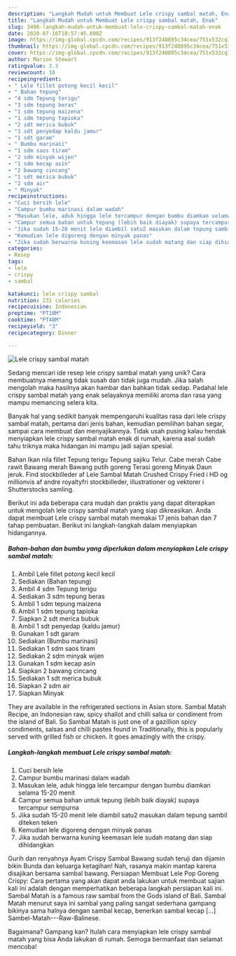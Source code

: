 ```yaml
---
description: "Langkah Mudah untuk Membuat Lele crispy sambal matah, Enak"
title: "Langkah Mudah untuk Membuat Lele crispy sambal matah, Enak"
slug: 3498-langkah-mudah-untuk-membuat-lele-crispy-sambal-matah-enak
date: 2020-07-16T18:57:45.898Z
image: https://img-global.cpcdn.com/recipes/913f240895c34cea/751x532cq70/lele-crispy-sambal-matah-foto-resep-utama.jpg
thumbnail: https://img-global.cpcdn.com/recipes/913f240895c34cea/751x532cq70/lele-crispy-sambal-matah-foto-resep-utama.jpg
cover: https://img-global.cpcdn.com/recipes/913f240895c34cea/751x532cq70/lele-crispy-sambal-matah-foto-resep-utama.jpg
author: Marion Stewart
ratingvalue: 3.3
reviewcount: 10
recipeingredient:
- " Lele fillet potong kecil kecil"
- " Bahan tepung"
- "4 sdm Tepung terigu"
- "3 sdm tepung beras"
- "1 sdm tepung maizena"
- "1 sdm tepung tapioka"
- "2 sdt merica bubuk"
- "1 sdt penyedap kaldu jamur"
- "1 sdt garam"
- " Bumbu marinasi"
- "1 sdm saos tiram"
- "2 sdm minyak wijen"
- "1 sdm kecap asin"
- "2 bawang cincang"
- "1 sdt merica bubuk"
- "2 sdm air"
- " Minyak"
recipeinstructions:
- "Cuci bersih lele"
- "Campur bumbu marinasi dalam wadah"
- "Masukan lele, aduk hingga lele tercampur dengan bumbu diamkan selama 15-20 menit"
- "Campur semua bahan untuk tepung (lebih baik diayak) supaya tercampur sempurna"
- "Jika sudah 15-20 menit lele diambil satu2 masukan dalam tepung sambil diteken teken"
- "Kemudian lele digoreng dengan minyak panas"
- "Jika sudah berwarna kuning keemasan lele sudah matang dan siap dihidangkan"
categories:
- Resep
tags:
- lele
- crispy
- sambal

katakunci: lele crispy sambal 
nutrition: 231 calories
recipecuisine: Indonesian
preptime: "PT18M"
cooktime: "PT48M"
recipeyield: "3"
recipecategory: Dinner

---
```



![Lele crispy sambal matah](https://img-global.cpcdn.com/recipes/913f240895c34cea/751x532cq70/lele-crispy-sambal-matah-foto-resep-utama.jpg)

Sedang mencari ide resep lele crispy sambal matah yang unik? Cara membuatnya memang tidak susah dan tidak juga mudah. Jika salah mengolah maka hasilnya akan hambar dan bahkan tidak sedap. Padahal lele crispy sambal matah yang enak selayaknya memiliki aroma dan rasa yang mampu memancing selera kita.

Banyak hal yang sedikit banyak mempengaruhi kualitas rasa dari lele crispy sambal matah, pertama dari jenis bahan, kemudian pemilihan bahan segar, sampai cara membuat dan menyajikannya. Tidak usah pusing kalau hendak menyiapkan lele crispy sambal matah enak di rumah, karena asal sudah tahu triknya maka hidangan ini mampu jadi sajian spesial.

Bahan Ikan nila fillet Tepung terigu Tepung sajiku Telur. Cabe merah Cabe rawit Bawang merah Bawang putih goreng Terasi goreng Minyak Daun jeruk. Find stockbilleder af Lele Sambal Matah Crushed Crispy Fried i HD og millionvis af andre royaltyfri stockbilleder, illustrationer og vektorer i Shutterstocks samling.


Berikut ini ada beberapa cara mudah dan praktis yang dapat diterapkan untuk mengolah lele crispy sambal matah yang siap dikreasikan. Anda dapat membuat Lele crispy sambal matah memakai 17 jenis bahan dan 7 tahap pembuatan. Berikut ini langkah-langkah dalam menyiapkan hidangannya.

<!--inarticleads1-->

##### Bahan-bahan dan bumbu yang diperlukan dalam menyiapkan Lele crispy sambal matah:

1. Ambil  Lele fillet potong kecil kecil
1. Sediakan  (Bahan tepung)
1. Ambil 4 sdm Tepung terigu
1. Sediakan 3 sdm tepung beras
1. Ambil 1 sdm tepung maizena
1. Ambil 1 sdm tepung tapioka
1. Siapkan 2 sdt merica bubuk
1. Ambil 1 sdt penyedap (kaldu jamur)
1. Gunakan 1 sdt garam
1. Sediakan  (Bumbu marinasi)
1. Sediakan 1 sdm saos tiram
1. Sediakan 2 sdm minyak wijen
1. Gunakan 1 sdm kecap asin
1. Siapkan 2 bawang cincang
1. Sediakan 1 sdt merica bubuk
1. Siapkan 2 sdm air
1. Siapkan  Minyak


They are available in the refrigerated sections in Asian store. Sambal Matah Recipe, an Indonesian raw, spicy shallot and chilli salsa or condiment from the island of Bali. So Sambal Matah is just one of a gazillion spicy condiments, salsas and chilli pastes found in Traditionally, this is popularly served with grilled fish or chicken. It goes amazingly with the crispy. 

<!--inarticleads2-->

##### Langkah-langkah membuat Lele crispy sambal matah:

1. Cuci bersih lele
1. Campur bumbu marinasi dalam wadah
1. Masukan lele, aduk hingga lele tercampur dengan bumbu diamkan selama 15-20 menit
1. Campur semua bahan untuk tepung (lebih baik diayak) supaya tercampur sempurna
1. Jika sudah 15-20 menit lele diambil satu2 masukan dalam tepung sambil diteken teken
1. Kemudian lele digoreng dengan minyak panas
1. Jika sudah berwarna kuning keemasan lele sudah matang dan siap dihidangkan


Gurih dan renyahnya Ayam Crispy Sambal Bawang sudah teruji dan dijamin bikin Bunda dan keluarga ketagihan! Nah, rasanya makin mantap karena disajikan bersama sambal bawang. Persiapan Membuat Lele Pop Goreng Crispy: Cara pertama yang akan dapat anda lakukan untuk membuat sajian kali ini adalah dengan memperhatikan beberapa langkah persiapan kali ini. Sambal Matah is a famous raw sambal from the Gods island of Bali. Sambal Matah menurut saya ini sambal yang paling sangat sederhana gampang bikinya sama halnya dengan sambal kecap, benerkan sambal kecap […] Sambel-Matah---Raw-Balinese. 

Bagaimana? Gampang kan? Itulah cara menyiapkan lele crispy sambal matah yang bisa Anda lakukan di rumah. Semoga bermanfaat dan selamat mencoba!
